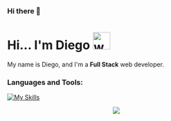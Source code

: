 ### Hi there 👋

<h1>Hi... I'm Diego <a href="#"><a/><img src="https://user-images.githubusercontent.com/your-image-url-here.gif" alt="waving hand gif" aria-hidden="true" width="40" /></h1>

My name is Diego, and I'm a **Full Stack** web developer.

### **Languages and Tools:**  
[![My Skills](https://skills.thijs.gg/icons?i=html,css,js,tailwind,react,vite,ts,next,expressjs,nodejs,mongodb,firebase,md,git,github,vscode,jest,styledcomponents,postman,stackoverflow,angular,jquery,python,django,fastapi,mysql,postgresql,vercel,html,css,tailwindcss,typescript,materialui,linux,docker,aws,php,java,spring,mongodb&perline=13)](#)

 <!-- with the following key aptitudes:

- Learning unquenchably thirsty.
- English language enthusiast (C1-level).
- Coaching lover.
- Collaboration passionate.
- Communication guru.
- Proactiveness sensei.
- Resourceful is my second name.

### Technologies

#### Frontend
- AngularJS, Angular 2, jQuery, ReactJS with NextJS, Vercel, native HTML, CSS, TailwindCSS, JavaScript, Typescript, Material-UI.

#### Backend
- Native PHP, Yii2 PHP full-stack framework, Python with Django and FastAPI frameworks.

#### Databases
- MySQL DBMS, PostgreSQL DBMS (SupaBase).

#### Mobile
- React-Native (Expo Go and React Native CLI).

#### Code Versioning and Collaboration
- Git with Gitlab, GitHub.
- CI/CD, Github Actions, Wikis.

#### Other Technologies
- Windows 10, Linux, Docker, WinSCP, DBeaver, WAMP Server, AWS Amazon Linux SSH Scripting, Java, Spring Boot, Trello, Jira, Oracle, MongoDB, CI/CD, Infrastructure and Documentation as Code.

### Github Stats ⚡

 [![Diego's github stats](https://bad-apple-github-readme.vercel.app/api?username=your-github-username&show_icons=true&count_private=true&line_height=20&icon_color=00b3ff&theme=blue-green&title_color=00b3ff)](#)

 [![Top languages](https://github-readme-your-username.vercel.app/api/top-langs/?username=your-github-username&layout=compact&count_private=true&theme=blue-green&title_color=00b3ff)](#)
[![Diego's current streak](https://github-readme-streak-stats-blush.vercel.app/?user=your-github-username&count_private=true&theme=blue-green&title_color=00b3ff)](#)
--> 

<p align="center">
     <img src="https://capsule-render.vercel.app/api?type=waving&color=gradient&height=100&section=footer"/>
</p>

<!--
**daherre0/daherre0** is a ✨ _special_ ✨ repository because its `README.md` (this file) appears on your GitHub profile.

Here are some ideas to get you started:

- 🔭 I’m currently working on ...
- 🌱 I’m currently learning ...
- 👯 I’m looking to collaborate on ...
- 🤔 I’m looking for help with ...
- 💬 Ask me about ...
- 📫 How to reach me: ...
- 😄 Pronouns: ...
- ⚡ Fun fact: ...
-->
